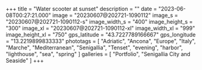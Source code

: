+++
title = "Water scooter at sunset"
description = ""
date = "2023-06-08T00:27:21.000"
image = "20230607@202721-1090112"
image_s = "20230607@202721-1090112-s"
image_width_s = "400"
image_height_s = "300"
image_xl = "20230607@202721-1090112-xl"
image_width_xl = "999"
image_height_xl = "750"
gps_latitude = "43.7227789166667"
gps_longitude = "13.2219899833333"
phototags = [ "Adriatic", "Ancona", "Europe", "Italy", "Marche", "Mediterranean", "Senigallia", "Tenset", "evening", "harbor", "lighthouse", "sea", "spring" ]
galleries = [ "Portfolio", "Senigallia City and Seaside" ]
+++
